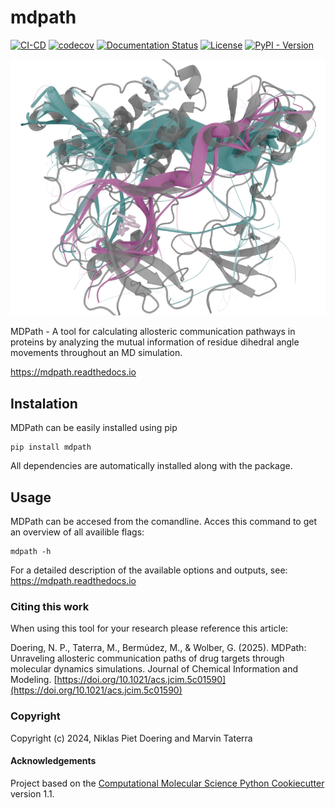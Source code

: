 mdpath
==============================
[//]: # (Badges)
[![CI-CD](https://github.com/wolberlab/mdpath/actions/workflows/CI_CD.yml/badge.svg)](https://github.com/wolberlab/mdpath/actions/workflows/CI_CD.yml)
[![codecov](https://codecov.io/gh/NDoering99/mdpath/graph/badge.svg?token=32D80PZOZV)](https://codecov.io/gh/NDoering99/mdpath)
[![Documentation Status](https://readthedocs.org/projects/mdpath/badge/?version=latest)](https://mdpath.readthedocs.io/en/latest/?badge=latest)
[![License](https://img.shields.io/badge/License-MIT-blue.svg)](https://opensource.org/licenses/MIT)
[![PyPI - Version](https://img.shields.io/pypi/v/mdpath)](https://pypi.org/project/mdpath/)

![MDPath_example_figure](docs/_static/images/spline_visualization.png)


MDPath - A tool for calculating allosteric communication pathways in proteins by analyzing the mutual information of residue dihedral angle movements throughout an MD simulation.  

https://mdpath.readthedocs.io

## Instalation

MDPath can be easily installed using pip

    pip install mdpath

All dependencies are automatically installed along with the package.

## Usage

MDPath can be accesed from the comandline.
Acces this command to get an overview of all availible flags:
    
    mdpath -h

For a detailed description of the available options and outputs, see:
https://mdpath.readthedocs.io

### Citing this work
When using this tool for your research please reference this article:

Doering, N. P., Taterra, M., Bermúdez, M., & Wolber, G. (2025). MDPath: Unraveling allosteric communication paths of drug targets through molecular dynamics simulations. Journal of Chemical Information and Modeling. [https://doi.org/10.1021/acs.jcim.5c01590](https://doi.org/10.1021/acs.jcim.5c01590) 

### Copyright

Copyright (c) 2024, Niklas Piet Doering and Marvin Taterra


#### Acknowledgements
 
Project based on the 
[Computational Molecular Science Python Cookiecutter](https://github.com/molssi/cookiecutter-cms) version 1.1.
